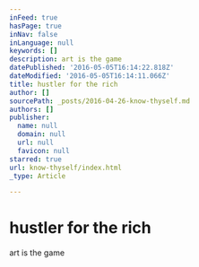 ```yaml
---
inFeed: true
hasPage: true
inNav: false
inLanguage: null
keywords: []
description: art is the game
datePublished: '2016-05-05T16:14:22.818Z'
dateModified: '2016-05-05T16:14:11.066Z'
title: hustler for the rich
author: []
sourcePath: _posts/2016-04-26-know-thyself.md
authors: []
publisher:
  name: null
  domain: null
  url: null
  favicon: null
starred: true
url: know-thyself/index.html
_type: Article

---
```

# hustler for the rich

art is the game